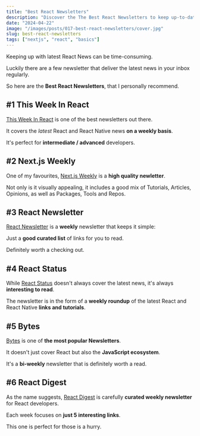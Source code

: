 ```yaml
---
title: "Best React Newsletters"
description: "Discover the The Best React Newsletters to keep up-to-date with React."
date: "2024-04-22"
image: "/images/posts/017-best-react-newsletters/cover.jpg"
slug: best-react-newsletters
tags: ["nextjs", "react", "basics"]
---
```


Keeping up with latest React News can be time-consuming.

Luckily there are a few newsletter that deliver the latest news in your inbox regularly.

So here are the **Best React Newsletters**, that I personally recommend.

## #1 This Week In React

[This Week In React](https://thisweekinreact.com/) is one of the best newsletters out there.

It covers the _latest_ React and React Native news **on a weekly basis**.

It's perfect for **intermediate / advanced** developers.

## #2 Next.js Weekly

One of my favourites, [Next.js Weekly](https://nextjsweekly.com/) is a **high quality newletter**.

Not only is it visually appealing, it includes a good mix of Tutorials, Articles, Opinions, as well as Packages, Tools and Repos.

## #3 React Newsletter

[React Newsletter](https://reactnewsletter.com/) is a **weekly** newsletter that keeps it simple:

Just a **good curated list** of links for you to read.

Definitely worth a checking out.

## #4 React Status

While [React Status](https://react.statuscode.com/) doesn't always cover the latest news, it's always **interesting to
read**.

The newsletter is in the form of a **weekly roundup** of the latest React and React Native **links and tutorials**.

## #5 Bytes

[Bytes](https://bytes.dev/) is one of **the most popular Newsletters**.

It doesn't just cover React but also the **JavaScript ecosystem**.

It's a **bi-weekly** newsletter that is definitely worth a read.

## #6 React Digest

As the name suggests, [React Digest](https://reactdigest.net/) is carefully **curated weekly newsletter** for React developers.

Each week focuses on **just 5 interesting links**.

This one is perfect for those is a hurry.
